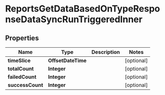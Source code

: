 

# ReportsGetDataBasedOnTypeResponseDataSyncRunTriggeredInner


## Properties

| Name | Type | Description | Notes |
|------------ | ------------- | ------------- | -------------|
|**timeSlice** | **OffsetDateTime** |  |  [optional] |
|**totalCount** | **Integer** |  |  [optional] |
|**failedCount** | **Integer** |  |  [optional] |
|**successCount** | **Integer** |  |  [optional] |



